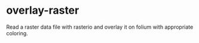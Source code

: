 # overlay-raster
Read a raster data file with rasterio and overlay it on folium with appropriate coloring.
